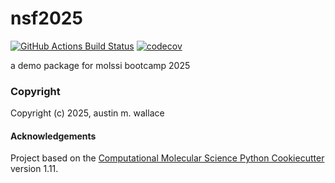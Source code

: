 nsf2025
==============================
[//]: # (Badges)
[![GitHub Actions Build Status](https://github.com/REPLACE_WITH_OWNER_ACCOUNT/nsf2025/workflows/CI/badge.svg)](https://github.com/REPLACE_WITH_OWNER_ACCOUNT/nsf2025/actions?query=workflow%3ACI)
[![codecov](https://codecov.io/gh/REPLACE_WITH_OWNER_ACCOUNT/nsf2025/branch/main/graph/badge.svg)](https://codecov.io/gh/REPLACE_WITH_OWNER_ACCOUNT/nsf2025/branch/main)


a demo package for molssi bootcamp 2025

### Copyright

Copyright (c) 2025, austin m. wallace


#### Acknowledgements
 
Project based on the 
[Computational Molecular Science Python Cookiecutter](https://github.com/molssi/cookiecutter-cms) version 1.11.
